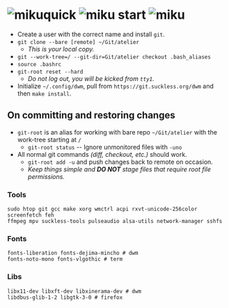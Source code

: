# ![miku]quick ![miku] start ![miku]
* Create a user with the correct name and install `git`.
* `git clone --bare [remote] ~/Git/atelier`
	* _This is your local copy._
* `git --work-tree=/ --git-dir=Git/atelier checkout .bash_aliases`
* `source .bashrc`
* `git-root reset --hard`
	* _Do not log out, you will be kicked from `tty1`._
* Initialize `~/.config/dwm`, pull from `https://git.suckless.org/dwm` and then `make install`.

## On committing and restoring changes
* `git-root` is an alias for working with bare repo `~/Git/atelier` with the work-tree starting at `/`
	* `git-root status` -- Ignore unmonitored files with `-uno`
* All normal git commands _(diff, checkout, etc.)_ should work.
	* `git-root add -u` and push changes back to remote on occasion.
	* _Keep things simple and **DO NOT** stage files that require root file permissions._

### Tools
```
sudo htop git gcc make xorg wmctrl acpi rxvt-unicode-256color screenfetch feh
ffmpeg mpv suckless-tools pulseaudio alsa-utils network-manager sshfs
```
### Fonts
```
fonts-liberation fonts-dejima-mincho # dwm
fonts-noto-mono fonts-vlgothic # term
```
### Libs
``` 
libx11-dev libxft-dev libxinerama-dev # dwm
libdbus-glib-1-2 libgtk-3-0 # firefox
```

[miku]: https://i.imgur.com/Nr7HV9a.png

